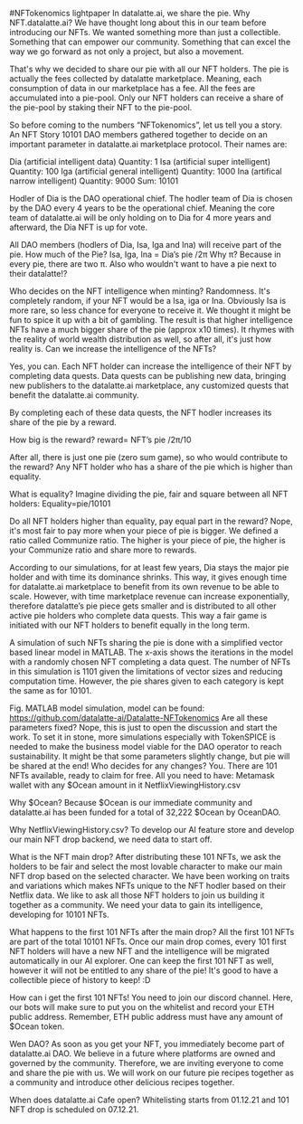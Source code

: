 #NFTokenomics lightpaper
In datalatte.ai, we share the pie.
Why NFT.datalatte.ai?
We have thought long about this in our team before introducing our NFTs. We wanted something more than just a collectible. Something that can empower our community. Something that can excel the way we go forward as not only a project, but also a movement.

That's why we decided to share our pie with all our NFT holders. The pie is actually the fees collected by datalatte marketplace. Meaning, each consumption of data in our marketplace has a fee. All the fees are accumulated into a pie-pool. Only our NFT holders can receive a share of the pie-pool by staking their NFT to the pie-pool.

So before coming to the numbers “NFTokenomics”, let us tell you a story.
An NFT Story
10101 DAO members gathered together to decide on an important parameter in datalatte.ai marketplace protocol. Their names are:

Dia	(artificial intelligent data)			Quantity: 1
Isa 	(artificial super intelligent)			Quantity: 100
Iga	(artificial general intelligent)			Quantity: 1000
Ina	(artifical narrow intelligent)			Quantity: 9000
						Sum:       10101

Hodler of Dia is the DAO operational chief. The hodler team of Dia is chosen by the DAO every 4 years to be the operational chief. 
Meaning the core team of datalatte.ai will be only holding on to Dia for 4 more years and afterward, the Dia NFT is up for vote.

All DAO members (hodlers of Dia, Isa, Iga and Ina) will receive part of the pie.
How much of the Pie?
Isa, Iga, Ina = Dia’s pie /2π
Why π?
Because in every pie, there are two π. Also who wouldn't want to have a pie next to their datalatte!?

Who decides on the NFT intelligence when minting?
Randomness. It's completely random, if your NFT would be a Isa, iga or Ina. Obviously Isa is more rare, so less chance for everyone to receive it. We thought it might be fun to spice it up with a bit of gambling. The result is that higher intelligence NFTs have a much bigger share of the pie (approx x10 times). It rhymes with the reality of world wealth distribution as well, so after all, it's just how reality is.
Can we increase the intelligence of the NFTs?

Yes, you can. Each NFT holder can increase the intelligence of their NFT by completing data quests. Data quests can be publishing new data, bringing new publishers to the datalatte.ai marketplace, any customized quests that benefit the datalatte.ai community.

By completing each of these data quests, the NFT hodler increases its share of the pie by a reward.

How big is the reward?
reward= NFT’s pie /2π/10

After all, there is just one pie (zero sum game), so who would contribute to the reward?
Any NFT holder who has a share of the pie which is higher than equality. 

What is equality?
Imagine dividing the pie, fair and square between all NFT holders: Equality=pie/10101

Do all NFT holders higher than equality, pay equal part in the reward?
Nope, it's most fair to pay more when your piece of pie is bigger. We defined a ratio called Communize ratio. The higher is your piece of pie, the higher is your Communize ratio and share more to rewards. 

According to our simulations, for at least few years, Dia stays the major pie holder and with time its dominance shrinks. This way, it gives enough time for datalatte.ai marketplace to benefit from its own revenue to be able to scale. However, with time marketplace revenue can increase exponentially, therefore datalatte’s pie piece gets smaller and is distributed to all other active pie holders who complete data quests. This way a fair game is initiated with our NFT holders to benefit equally in the long term.

A simulation of such NFTs sharing the pie is done with a simplified vector based linear model in MATLAB. The x-axis shows the iterations in the model with a randomly chosen NFT completing a data quest. The number of NFTs in this simulation is 1101 given the limitations of vector sizes and reducing computation time. However, the pie shares given to each category is kept the same as for 10101. 



Fig. MATLAB model simulation, model can be found: https://github.com/datalatte-ai/Datalatte-NFTokenomics
Are all these parameters fixed? 
Nope, this is just to open the discussion and start the work. To set it in stone, more simulations especially with TokenSPICE is needed to make the business model viable for the DAO operator to reach sustainability. It might be that some parameters slightly change, but pie will be shared at the end!
Who decides for any changes?
You. There are 101 NFTs available, ready to claim for free. All you need to have:
Metamask wallet with any $Ocean amount in it
NetflixViewingHistory.csv 

Why $Ocean? 
Because $Ocean is our immediate community and datalatte.ai has been funded for a total of 32,222 $Ocean by OceanDAO.

Why NetflixViewingHistory.csv?
To develop our AI feature store and develop our main NFT drop backend, we need data to start off.

What is the NFT main drop?
After distributing these 101 NFTs, we ask the holders to be fair and select the most lovable character to make our main NFT drop based on the selected character. We have been working on traits and variations which makes NFTs unique to the NFT hodler based on their Netflix data. We like to ask all those NFT holders to join us building it together as a community. We need your data to gain its intelligence, developing for 10101 NFTs.

What happens to the first 101 NFTs after the main drop?
All the first 101 NFTs are part of the total 10101 NFTs. Once our main drop comes, every 101 first NFT holders will have a new NFT and the intelligence will be migrated automatically in our AI explorer. One can keep the first 101 NFT as well, however it will not be entitled to any share of the pie! It's good to have a collectible piece of history to keep! :D 

How can i get the first 101 NFTs!
You need to join our discord channel. Here, our bots will make sure to put you on the whitelist and record your ETH public address. Remember, ETH public address must have any amount of $Ocean token.

Wen DAO?
As soon as you get your NFT, you immediately become part of datalatte.ai DAO. We believe in a future where platforms are owned and governed by the community. Therefore, we are inviting everyone to come and share the pie with us. We will work on our future pie recipes together as a community and introduce other delicious recipes together.

When does datalatte.ai Cafe open?
Whitelisting starts from 01.12.21 and 101 NFT drop is scheduled on 07.12.21.
